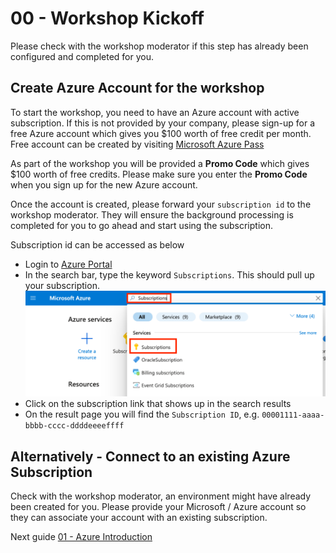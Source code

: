 # 00 - Workshop Kickoff

Please check with the workshop moderator if this step has already been configured and completed for you.

## Create Azure Account for the workshop

To start the workshop, you need to have an Azure account with active subscription. If this is not provided by your company, please sign-up for a free Azure account which gives you $100 worth of free credit per month. Free account can be created by visiting [Microsoft Azure Pass](https://www.microsoftazurepass.com/)

As part of the workshop you will be provided a __Promo Code__ which gives $100 worth of free credits. Please make sure you enter the __Promo Code__ when you sign up for the new Azure account.

Once the account is created, please forward your `subscription id` to the workshop moderator. They will ensure the background processing is completed for you to go ahead and start using the subscription.

Subscription id can be accessed as below
 - Login to [Azure Portal](https://portal.azure.com)
 - In the search bar, type the keyword `Subscriptions`. This should pull up your subscription.
   ![Subscriptions in Azure Portal](./images/azure-portal-subscriptions.png)
 - Click on the subscription link that shows up in the search results
 - On the result page you will find the `Subscription ID`, e.g. `00001111-aaaa-bbbb-cccc-ddddeeeeffff`

 ## Alternatively - Connect to an existing Azure Subscription

Check with the workshop moderator, an environment might have already been created for you. Please provide your Microsoft / Azure account so they can associate your account with an existing subscription.

Next guide [01 - Azure Introduction](../01-azure-introduction/README.md)
